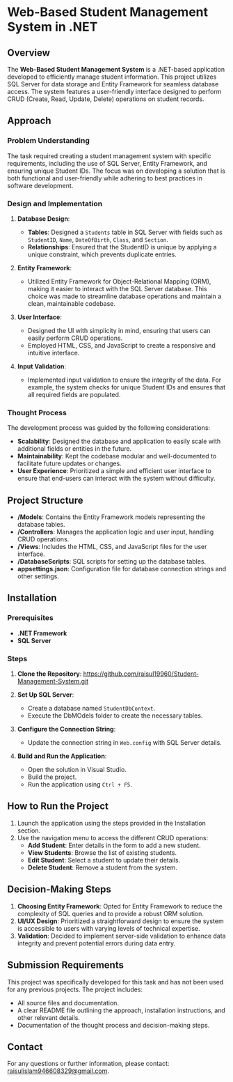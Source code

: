 
# Web-Based Student Management System in .NET

## Overview

The **Web-Based Student Management System** is a .NET-based application developed to efficiently manage student information. This project utilizes SQL Server for data storage and Entity Framework for seamless database access. The system features a user-friendly interface designed to perform CRUD (Create, Read, Update, Delete) operations on student records.

## Approach

### Problem Understanding
The task required creating a student management system with specific requirements, including the use of SQL Server, Entity Framework, and ensuring unique Student IDs. The focus was on developing a solution that is both functional and user-friendly while adhering to best practices in software development.

### Design and Implementation
1. **Database Design**:
   - **Tables**: Designed a `Students` table in SQL Server with fields such as `StudentID`, `Name`, `DateOfBirth`, `Class`, and `Section`.
   - **Relationships**: Ensured that the StudentID is unique by applying a unique constraint, which prevents duplicate entries.

2. **Entity Framework**:
   - Utilized Entity Framework for Object-Relational Mapping (ORM), making it easier to interact with the SQL Server database. This choice was made to streamline database operations and maintain a clean, maintainable codebase.

3. **User Interface**:
   - Designed the UI with simplicity in mind, ensuring that users can easily perform CRUD operations.
   - Employed HTML, CSS, and JavaScript to create a responsive and intuitive interface.

4. **Input Validation**:
   - Implemented input validation to ensure the integrity of the data. For example, the system checks for unique Student IDs and ensures that all required fields are populated.

### Thought Process
The development process was guided by the following considerations:
- **Scalability**: Designed the database and application to easily scale with additional fields or entities in the future.
- **Maintainability**: Kept the codebase modular and well-documented to facilitate future updates or changes.
- **User Experience**: Prioritized a simple and efficient user interface to ensure that end-users can interact with the system without difficulty.

## Project Structure

- **/Models**: Contains the Entity Framework models representing the database tables.
- **/Controllers**: Manages the application logic and user input, handling CRUD operations.
- **/Views**: Includes the HTML, CSS, and JavaScript files for the user interface.
- **/DatabaseScripts**: SQL scripts for setting up the database tables.
- **appsettings.json**: Configuration file for database connection strings and other settings.

## Installation

### Prerequisites
- **.NET Framework**
- **SQL Server**

### Steps
1. **Clone the Repository**:
  https://github.com/raisul19960/Student-Management-System.git

2. **Set Up SQL Server**:
    - Create a database named `StudentDbContext`.
    - Execute the DbMOdels folder to create the necessary tables.

3. **Configure the Connection String**:
    - Update the connection string in `Web.config` with  SQL Server details.

4. **Build and Run the Application**:
    - Open the solution in Visual Studio.
    - Build the project.
    - Run the application using `Ctrl + F5`.

## How to Run the Project

1. Launch the application using the steps provided in the Installation section.
2. Use the navigation menu to access the different CRUD operations:
   - **Add Student**: Enter details in the form to add a new student.
   - **View Students**: Browse the list of existing students.
   - **Edit Student**: Select a student to update their details.
   - **Delete Student**: Remove a student from the system.

## Decision-Making Steps

1. **Choosing Entity Framework**: Opted for Entity Framework to reduce the complexity of SQL queries and to provide a robust ORM solution.
2. **UI/UX Design**: Prioritized a straightforward design to ensure the system is accessible to users with varying levels of technical expertise.
3. **Validation**: Decided to implement server-side validation to enhance data integrity and prevent potential errors during data entry.

## Submission Requirements

This project was specifically developed for this task and has not been used for any previous projects. The project includes:
- All source files and documentation.
- A clear README file outlining the approach, installation instructions, and other relevant details.
- Documentation of the thought process and decision-making steps.

## Contact

For any questions or further information, please contact: raisulislam946608329@gmail.com.




